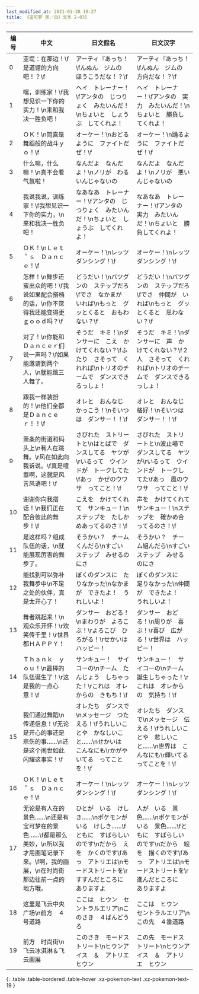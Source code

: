 ```yaml
---
last_modified_at: 2021-01-28 18:27
title: 《宝可梦 黑／白》文本 2-035
---
```

| 编号 | 中文 | 日文假名 | 日文汉字 |
| ---- | ---- | ---- | --- |
| 0 | 亚堤：在那边！\f是道馆的方向吧！？\f | アーティ『あっち！\fんぬん　ジムの　ほうこうだな！？\f | アーティ『あっち！\fんぬん　ジムの　方向だな！？\f |
| 1 | 嘿，训练家！\f我想见识一下你的实力！\n来和我决一胜负吧！ | ヘイ　トレーナー！\fアンタの　じつりょく　みたいんだ！\nちょいと　しょうぶ　してくれよ！ | ヘイ　トレーナー！\fアンタの　実力　みたいんだ！\nちょいと　勝負してくれよ！ |
| 2 | ＯＫ！\n简直是舞蹈般的战斗ｙｏ！\f | オーケー！\nおどるように　ファイトだぜ！\f | オーケー！\n踊るように　ファイトだぜ！\f |
| 3 | 什么嘛，什么嘛！\n真不会看气氛啦！ | なんだよ　なんだよ！\nノリが　わるいんじゃないの | なんだよ　なんだよ！\nノリが　悪いんじゃないの |
| 4 | 我说我说，训练家！\f我想见识一下你的实力，\n来和我决一胜负吧！ | なあなあ　トレーナー！\fアンタの　じつりょく　みたいんだ！\nちょいと　しょうぶ　してくれよ！ | なあなあ　トレーナー！\fアンタの　実力　みたいんだ！\nちょいと　勝負してくれよ！ |
| 5 | ＯＫ！\nＬｅｔ＇ｓ　Ｄａｎｃｅ！\f | オーケー！\nレッツ　ダンシング！\f | オーケー！\nレッツ　ダンシング！\f |
| 6 | 怎样！\n舞步还蛮出众的吧！\f我说如果配合搭档的话，\n你不觉得我还能变得更ｇｏｏｄ吗？\f | どうだい！\nバツグンの　ステップだろ\fでさ　なかまが　いれば\nもっと　グッとくると　おもわない？\f | どうだい！\nバツグンの　ステップだろ\fでさ　仲間が　いれば\nもっと　グッとくると　思わない？\f |
| 7 | 对了！\n你能和Ｄａｎｃｅｒ们说一声吗？\f如果能邀请到两个人，\n就能跳三人舞了。 | そうだ　キミ！\nダンサーに　こえ　かけてくれない？\fふたり　さそって　くれれば\nトリオのチームで　ダンスできるっしょ！ | そうだ　キミ！\nダンサーに　声　かけてくれない？\f２人　さそって　くれれば\nトリオのチームで　ダンスできるっしょ！ |
| 8 | 跟我一样装扮的！\n他们全都是Ｄａｎｃｅｒ！！\f | オレと　おんなじ　かっこう！\nそいつは　ダンサー！！\f | オレと　おんなじ　格好！\nそいつは　ダンサー！！\f |
| 9 | 萧条的街道和码头上\n有人在跳舞。\r风在如此向我诉说。\f真是喧嚣啊，这就是风言风语吧！\f | さびれた　ストリートと\nはとばで　ダンスしてる　ヤツが\rいるって　ウインドが　トークしてた\fあっ　かぜのウワサ　ってこと！\f | さびれた　ストリートと\n波止場で　ダンスしてる　ヤツが\rいるって　ウインドが　トークしてた\fあっ　風のウワサ　ってこと！\f |
| 10 | 谢谢你向我搭话！\n我们正在配合彼此的舞步！\f | こえを　かけてくれて　サンキュー！\nステップを　たしかめあってるのさ！\f | 声を　かけてくれて　サンキュー！\nステップを　確かめ合ってるのさ！\f |
| 11 | 是这样吗？组成队伍的话，\n就能展现厉害的舞步了。 | そうかい？　チームくんだら\nすごい　ステップ　みせるのにさ | そうかい？　チーム組んだら\nすごい　ステップ　みせるのにさ |
| 12 | 能找到可以弥补我舞步中\n不足之处的伙伴，真是太开心了！ | ぼくのダンスに　たりなかった\nなかまが　できたよ！　うれしいよ！ | ぼくのダンスに　足りなかった\n仲間が　できたよ！　うれしいよ！ |
| 13 | 舞者跳起来！\n观众乐开怀！\r欢笑传千里！\r世界都ＨＡＰＰＹ！ | ダンサー　おどる！\nまわりが　よろこぶ！\rよろこび　ひろがる！\rせかいは　ハッピー！ | ダンサー　おどる！\n周りが　喜ぶ！\r喜び　広がる！\r世界は　ハッピー！ |
| 14 | Ｔｈａｎｋ　ｙｏｕ！\n最棒的队伍诞生了！\r这是我的一点心意！\f | サンキュー！　サイコーの\nチーム　たんじょう　しちゃった！\rこれは　オレからの　きもち！\f | サンキュー！　サイコーの\nチーム　誕生しちゃった！\rこれは　オレからの　気持ち！\f |
| 15 | 我们通过舞蹈\n传递信息！\f无论是开心的事还是悲伤的事……\n还是这个闹世如此闪耀这事实！\f | オレたち　ダンスで\nメッセージ　つたえる！\fうれしいことや　かなしいこと……\nせかいは　こんなにも\rかがやいてる　ってことを！\f | オレたち　ダンスで\nメッセージ　伝える！\fうれしいことや　悲しいこと……\n世界は　こんなにも\r輝いてる　ってことを！\f |
| 16 | ＯＫ！\nＬｅｔ＇ｓ　Ｄａｎｃｅ！\f | オーケー！\nレッツ　ダンシング！\f | オーケー！\nレッツ　ダンシング！\f |
| 17 | 无论是有人在的景色……\n还是有宝可梦在的景色……\f都是那么美妙，\n所以我才用画笔记录下来。\f啊，我的画展，\n在时尚街那边往前一点的地方哦。 | ひとが　いる　けしき……\nポケモンが　いる　けしき……\fともに　すばらしいのです\nだから　えを　かくのです\fあっ　アトリエは\nモードストリートを\rすすんだところに　ありますよ | 人が　いる　景色……\nポケモンが　いる　景色……\fともに　すばらしいのです\nだから　絵を　描くのです\fあっ　アトリエは\nモードストリートを\r進んだところに　ありますよ |
| 18 | 这里是飞云中央广场\n前方　４号道路 | ここは　ヒウン　セントラルエリア\nこのさき　４ばんどうろ | ここは　ヒウン　セントラルエリア\nこの先　４番道路 |
| 19 | 前方　时尚街\n飞云冰淇淋＆飞云画展 | このさき　モードストリート\nヒウンアイス　＆　アトリエ　ヒウン | この先　モードストリート\nヒウンアイス　＆　アトリエ　ヒウン |
{: .table .table-bordered .table-hover .xz-pokemon-text .xz-pokemon-text-19 }